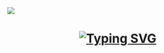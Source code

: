 <img src="https://wall.alphacoders.com/big.php?i=1138740">
<h1 align="center">
    <a href="https://git.io/typing-svg"><img src="https://readme-typing-svg.demolab.com?font=Fira+Code&pause=1000&color=F75C22&width=435&lines=Hello!+I+am+Sushant+Singh+Sajwan;A+Software+Engineer" alt="Typing SVG" /></a>


